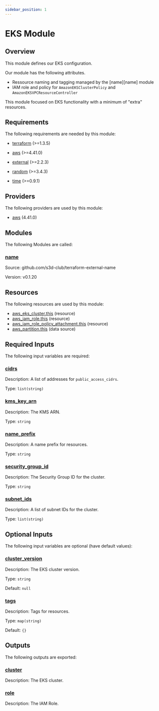 ```yaml
---
sidebar_position: 1
---
```


# EKS Module

## Overview
This module defines our EKS configuration.

Our module has the following attributes.
- Ressource naming and tagging managed by the [name][name] module
- IAM role and policy for `AmazonEKSClusterPolicy` and
  `AmazonEKSVPCResourceController`

This module focused on EKS functionality with a minimum of "extra" resources.

<!-- LINKS -->

## Requirements

The following requirements are needed by this module:

- <a name="requirement_terraform"></a> [terraform](#requirement\_terraform) (>=1.3.5)

- <a name="requirement_aws"></a> [aws](#requirement\_aws) (>=4.41.0)

- <a name="requirement_external"></a> [external](#requirement\_external) (>=2.2.3)

- <a name="requirement_random"></a> [random](#requirement\_random) (>=3.4.3)

- <a name="requirement_time"></a> [time](#requirement\_time) (>=0.9.1)

## Providers

The following providers are used by this module:

- <a name="provider_aws"></a> [aws](#provider\_aws) (4.41.0)

## Modules

The following Modules are called:

### <a name="module_name"></a> [name](#module\_name)

Source: github.com/s3d-club/terraform-external-name

Version: v0.1.20

## Resources

The following resources are used by this module:

- [aws_eks_cluster.this](https://registry.terraform.io/providers/hashicorp/aws/latest/docs/resources/eks_cluster) (resource)
- [aws_iam_role.this](https://registry.terraform.io/providers/hashicorp/aws/latest/docs/resources/iam_role) (resource)
- [aws_iam_role_policy_attachment.this](https://registry.terraform.io/providers/hashicorp/aws/latest/docs/resources/iam_role_policy_attachment) (resource)
- [aws_partition.this](https://registry.terraform.io/providers/hashicorp/aws/latest/docs/data-sources/partition) (data source)

## Required Inputs

The following input variables are required:

### <a name="input_cidrs"></a> [cidrs](#input\_cidrs)

Description: A list of addresses for `public_access_cidrs`.

Type: `list(string)`

### <a name="input_kms_key_arn"></a> [kms\_key\_arn](#input\_kms\_key\_arn)

Description: The KMS ARN.

Type: `string`

### <a name="input_name_prefix"></a> [name\_prefix](#input\_name\_prefix)

Description: A name prefix for resources.

Type: `string`

### <a name="input_security_group_id"></a> [security\_group\_id](#input\_security\_group\_id)

Description: The Security Group ID for the cluster.

Type: `string`

### <a name="input_subnet_ids"></a> [subnet\_ids](#input\_subnet\_ids)

Description: A list of subnet IDs for the cluster.

Type: `list(string)`

## Optional Inputs

The following input variables are optional (have default values):

### <a name="input_cluster_version"></a> [cluster\_version](#input\_cluster\_version)

Description: The EKS cluster version.

Type: `string`

Default: `null`

### <a name="input_tags"></a> [tags](#input\_tags)

Description: Tags for resources.

Type: `map(string)`

Default: `{}`

## Outputs

The following outputs are exported:

### <a name="output_cluster"></a> [cluster](#output\_cluster)

Description: The EKS cluster.

### <a name="output_role"></a> [role](#output\_role)

Description: The IAM Role.
